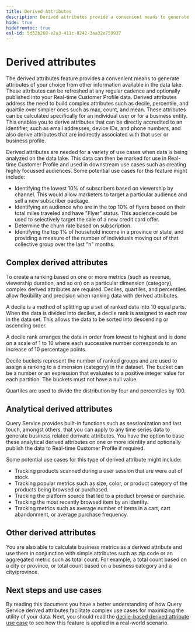 ```yaml
---
title: Derived Attributes
description: Derived attributes provide a convenient means to generate attributes of your choice that can be refreshed at any regular cadence and optionally published into your Real-time Customer Profile data. This document provides an overview of how to use Query Service to create derived attributes for use with your Profile data.
hide: true
hidefromtoc: true
exl-id: 5d52b268-e2a3-411c-8242-3aa32e759937
---
```

# Derived attributes

The derived attributes feature provides a convenient means to generate attributes of your choice from other information available in the data lake. These attributes can be refreshed at any regular cadence and optionally published into your Real-time Customer Profile data. Derived attributes address the need to build complex attributes such as decile, percentile, and quartile over simpler ones such as max, count, and mean. These attributes can be calculated specifically for an individual user or for a business entity. This enables you to derive attributes that can be directly accredited to an identifier, such as email addresses, device IDs, and phone numbers, and also derive attributes that are indirectly associated with that user or business profile.

Derived attributes are needed for a variety of use cases when data is being analyzed on the data lake. This data can then be marked for use in Real-time Customer Profile and used in downstream use cases such as creating highly focussed audiences. Some potential use cases for this feature might include:

* Identifying the lowest 10% of subscribers based on viewership by channel. This would allow marketers to target a particular audience and sell a new subscriber package.
* Identifying an audience who are in the top 10% of flyers based on their total miles traveled and have "Flyer" status. This audience could be used to selectively target the sale of a new credit card offer.
* Determine the churn rate based on subscription.
* Identifying the top 1% of household income in a province or state, and providing a measure of the number of individuals moving out of that collective group over the last "n" months.

## Complex derived attributes

To create a ranking based on one or more metrics (such as revenue, viewership duration, and so on) on a particular dimension (category), complex derived attributes are required. Deciles, quartiles, and percentiles allow flexibility and precision when ranking data with derived attributes. 

A decile is a method of splitting up a set of ranked data into 10 equal parts. When the data is divided into deciles, a decile rank is assigned to each row in the data set. This allows the data to be sorted into descending or ascending order. 

A decile rank arranges the data in order from lowest to highest and is done on a scale of 1 to 10 where each successive number corresponds to an increase of 10 percentage points.

Decile buckets represent the number of ranked groups and are used to assign a ranking to a dimension (category) in the dataset. The bucket can be a number or an expression that evaluates to a positive integer value for each partition. The buckets must not have a null value.

Quartiles are used to divide the distribution by four and percentiles by 100.

## Analytical derived attributes

Query Service provides built-in functions such as sessionization and last touch, amongst others, that you can apply to any time series data to generate business related derivate attributes. You have the option to base these analytical derived attributes on one or more identity and optionally publish the data to Real-time Customer Profile if required.

Some potential use cases for this type of derived attribute might include:

* Tracking products scanned during a user session that are were out of stock.
* Tracking popular metrics such as size, color, or product category of the products being browsed or purchased.
* Tracking the platform source that led to a product browse or purchase.
* Tracking the most recently browsed item by an identity.
* Tracking metrics such as average number of items in a cart, cart abandonment, or average purchase frequency.

## Other derived attributes

You are also able to calculate business metrics as a derived attribute and use them in conjunction with simple attributes such as zip code or an aggregated metric such as total count. For example, a total count based on a city or province, or total count based on a business category and a city/province.

## Next steps and use cases

By reading this document you have a better understanding of how Query Service derived attributes facilitate complex use cases for maximizing the utility of your data. Next, you should read the [decile-based derived attribute use case](./deciles-use-case.md) to see how this feature is applied in a real-world scenario.
